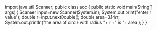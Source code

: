 import java.util.Scanner;
public class aoc
{
public static void main(String[] args)
{
	Scanner input=new Scanner(System.in);
	System.out.print("enter r value");
	double r=input.nextDouble();
	double area=3.14*r*r;
	System.out.println("the area of circle with radius "+ r +" is "+ area );
	}
}
